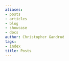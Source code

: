 ```yaml
---
aliases:
- posts
- articles
- blog
- showcase
- docs
author: Christopher Gandrud
tags:
- index
title: Posts
---
```

